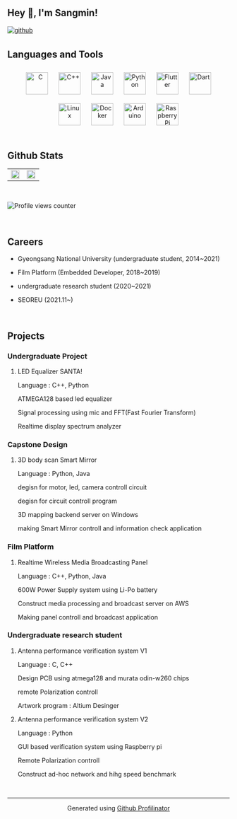 ## Hey 👋, I'm Sangmin!  
  

<a href="https://github.com/happycucmber" target="_blank">
<img src=https://img.shields.io/badge/github-%2324292e.svg?&style=for-the-badge&logo=github&logoColor=white alt=github style="margin-bottom: 5px;" />
</a>  
  

<br/>  


## Languages and Tools  
<div align="center">  
<img style="margin: 10px" src="https://profilinator.rishav.dev/skills-assets/c-original.svg" alt="C" height="50" />  
<img style="margin: 10px" src="https://profilinator.rishav.dev/skills-assets/cplusplus-original.svg" alt="C++" height="50" />  
<img style="margin: 10px" src="https://profilinator.rishav.dev/skills-assets/java-original-wordmark.svg" alt="Java" height="50" />  
<img style="margin: 10px" src="https://profilinator.rishav.dev/skills-assets/python-original.svg" alt="Python" height="50" />  
<img style="margin: 10px" src="https://profilinator.rishav.dev/skills-assets/flutterio-icon.svg" alt="Flutter" height="50" />  
<img style="margin: 10px" src="https://profilinator.rishav.dev/skills-assets/dartlang-icon.svg" alt="Dart" height="50" />  
<img style="margin: 10px" src="https://profilinator.rishav.dev/skills-assets/linux-original.svg" alt="Linux" height="50" />  
<img style="margin: 10px" src="https://profilinator.rishav.dev/skills-assets/docker-original-wordmark.svg" alt="Docker" height="50" />  
<img style="margin: 10px" src="https://profilinator.rishav.dev/skills-assets/arduino.png" alt="Arduino" height="50" />  
<img style="margin: 10px" src="https://profilinator.rishav.dev/skills-assets/raspberrypi.png" alt="Raspberry Pi" height="50" />  
</div>  

<br/>  


## Github Stats  
<table><tr><td valign="top" width="50%">

<img src="https://github-readme-stats.vercel.app/api?username=happycucumber&layout=compact&show_icons=true&count_private=true&hide_border=true&theme=nightowl" align="middle" style="width: 98%" />

</td><td valign="top" width="50%">

<img src="https://github-readme-stats.vercel.app/api/top-langs/?username=happycucumber&layout=compact&hide=javascript,html,makefile,rich text format,assembly&hide_border=true&theme=nightowl" align="middle" style="width: 98%" />
</td></tr></table>  

<br/>  

![Profile views counter](https://komarev.com/ghpvc/?username=happycucumber&&style=flat-square)  


<br/>  

## Careers  
  

- Gyeongsang National University (undergraduate student, 2014~2021)  
  

- Film Platform (Embedded Developer, 2018~2019)  
  

- undergraduate research student (2020~2021)  
  

- SEOREU (2021.11~)  
  

  
  

<br/>  

## Projects  
  

### Undergraduate Project

1. LED Equalizer SANTA!

      Language : C++, Python

      ATMEGA128 based led equalizer

      Signal processing using mic and FFT(Fast Fourier Transform)

      Realtime display spectrum analyzer

     
  
  

### Capstone Design

1. 3D body scan Smart Mirror

      Language : Python, Java

      degisn for motor, led, camera controll circuit

      degisn for circuit controll program

      3D mapping backend server on Windows

     making Smart Mirror controll and information check application  
  

### Film Platform


        
  

1. Realtime Wireless Media Broadcasting Panel

      Language : C++, Python, Java

      600W Power Supply system using Li-Po battery

      Construct media processing and broadcast server on AWS 

      Making panel controll and broadcast application  
  

### Undergraduate research student

 1. Antenna performance verification system V1

      Language : C, C++

      Design PCB using atmega128 and murata odin-w260 chips

      remote Polarization controll 

      Artwork program : Altium Desinger 

 2. Antenna performance verification system V2

      Language : Python
  
      GUI based verification system using Raspberry pi

      Remote Polarization controll 

      Construct ad-hoc network and hihg speed benchmark

        

<br />

----
<div align="center">Generated using <a href="https://profilinator.rishav.dev/" target="_blank">Github Profilinator</a></div>
